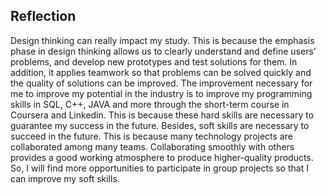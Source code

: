 ## Reflection
  Design thinking can really impact my study. This is because the emphasis phase in design thinking allows us to clearly understand and define users’ problems, and develop new prototypes and test solutions for them. In addition, it applies teamwork so that problems can be solved quickly and the quality of solutions can be improved.
  The improvement necessary for me to improve my potential in the industry is to improve my programming skills in SQL, C++, JAVA and more through the short-term course in Coursera and Linkedin. This is because these hard skills are necessary to guarantee my success in the future. Besides, soft skills are necessary to succeed in the future. This is because many technology projects are collaborated among many teams. Collaborating smoothly with others provides a good working atmosphere to produce higher-quality products. So, I will find more opportunities to participate in group projects so that I can improve my soft skills.
